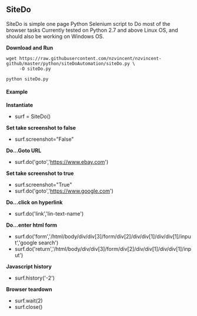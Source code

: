 
## SiteDo

SiteDo is simple one page Python Selenium script to Do most of the browser tasks
Currently tested on Python 2.7 and above Linux OS, and should also be working on Windows OS.


**Download and Run**

```
wget https://raw.githubusercontent.com/nzvincent/nzvincent-github/master/python/siteDoAutomation/siteDo.py \
     -O siteDo.py

python siteDo.py

```


#### Example

**Instantiate**
* surf = SiteDo()

**Set take screenshot to false**  
* surf.screenshot="False"

**Do...Goto URL**
* surf.do('goto','https://www.ebay.com')

**Set take screenshot to true**  
* surf.screenshot="True"
* surf.do('goto','https://www.google.com')

**Do...click on hyperlink**
* surf.do('link','lin-text-name')

**Do...enter html form**
* surf.do('form','/html/body/div/div[3]/form/div[2]/div/div[1]/div/div[1]/input','google search')
* surf.do('return','/html/body/div/div[3]/form/div[2]/div/div[1]/div/div[1]/input')

**Javascript history**
* surf.history('-2')

**Browser teardown**
* surf.wait(2)
* surf.close()



